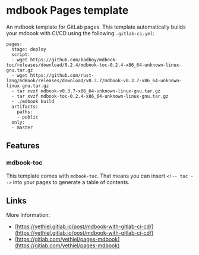 # mdbook Pages template

<!-- toc -->

An mdbook template for GitLab pages. This template automatically builds your mdbook with CI/CD using the following `.gitlab-ci.yml`:

```
pages:
  stage: deploy
  script:
  - wget https://github.com/badboy/mdbook-toc/releases/download/0.2.4/mdbook-toc-0.2.4-x86_64-unknown-linux-gnu.tar.gz
  - wget https://github.com/rust-lang/mdBook/releases/download/v0.3.7/mdbook-v0.3.7-x86_64-unknown-linux-gnu.tar.gz
  - tar xvzf mdbook-v0.3.7-x86_64-unknown-linux-gnu.tar.gz
  - tar xvzf mdbook-toc-0.2.4-x86_64-unknown-linux-gnu.tar.gz
  - ./mdbook build
  artifacts:
    paths:
    - public
  only:
  - master
```

## Features

### mdbook-toc

This template comes with `mdbook-toc`. That means you can insert `<!-- toc -->` into your pages to generate a table of contents.

## Links

More Information:

- [https://yethiel.gitlab.io/post/mdbook-with-gitlab-ci-cd/](https://yethiel.gitlab.io/post/mdbook-with-gitlab-ci-cd/)
- [https://gitlab.com/yethiel/pages-mdbook](https://gitlab.com/yethiel/pages-mdbook)


